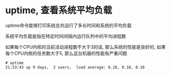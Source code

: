 # uptime, 查看系统平均负载

uptime命令能够打印系统总共运行了多长时间和系统的平均负载

系统平均负载是指在特定时间间隔内运行队列中的平均进程数

如果每个CPU内核的当前活动进程数不大于3的话, 那么系统的性能是良好的, 如果每个CPU内核的任务数大于5, 那么这台机器的性能有严重问题

```console
# uptime
21:33:43 up 9 days,  2 users,  load average: 0.16, 0.18, 0.16
```
